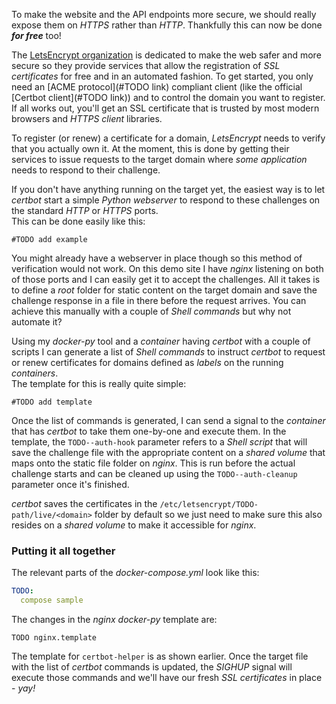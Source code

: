 To make the website and the API endpoints more secure, we should really expose them
on *HTTPS* rather than *HTTP*.
Thankfully this can now be done __*for free*__ too!

The [LetsEncrypt organization](https://letsencrypt.org) is dedicated to make the
web safer and more secure so they provide services that allow the registration of
*SSL certificates* for free and in an automated fashion.
To get started, you only need an [ACME protocol](#TODO link) compliant client (like
the official [Certbot client](#TODO link)) and to control the domain you want to register.
If all works out, you'll get an SSL certificate that is trusted by most modern
browsers and *HTTPS client* libraries.

To register (or renew) a certificate for a domain, *LetsEncrypt* needs to verify
that you actually own it.
At the moment, this is done by getting their services to issue requests to the
target domain where *some application* needs to respond to their challenge.

If you don't have anything running on the target yet, the easiest way is to let
*certbot* start a simple *Python webserver* to respond to these challenges on
the standard *HTTP* or *HTTPS* ports.  
This can be done easily like this:

```shell
#TODO add example
```

You might already have a webserver in place though so this method of verification
would not work.
On this demo site I have *nginx* listening on both of those ports and I can easily
get it to accept the challenges.
All it takes is to define a *root* folder for static content on the target domain
and save the challenge response in a file in there before the request arrives.
You can achieve this manually with a couple of *Shell commands* but why not automate it?

Using my *docker-py* tool and a *container* having *certbot* with a couple of scripts
I can generate a list of *Shell commands* to instruct *certbot* to request or renew
certificates for domains defined as *labels* on the running *containers*.  
The template for this is really quite simple:

```
#TODO add template
```

Once the list of commands is generated, I can send a signal to the *container* that
has *certbot* to take them one-by-one and execute them.
In the template, the `TODO--auth-hook` parameter refers to a *Shell script* that will
save the challenge file with the appropriate content on a *shared volume* that maps
onto the static file folder on *nginx*.
This is run before the actual challenge starts and can be cleaned up using the
`TODO--auth-cleanup` parameter once it's finished.

*certbot* saves the certificates in the `/etc/letsencrypt/TODO-path/live/<domain>`
folder by default so we just need to make sure this also resides on a *shared volume*
to make it accessible for *nginx*.

### Putting it all together

The relevant parts of the *docker-compose.yml* look like this:

```yaml
TODO:
  compose sample
```

The changes in the *nginx* *docker-py* template are:

```
TODO nginx.template
```

The template for `certbot-helper` is as shown earlier.
Once the target file with the list of *certbot* commands is updated, the *SIGHUP* signal
will execute those commands and we'll have our fresh *SSL certificates* in place - *yay!*


